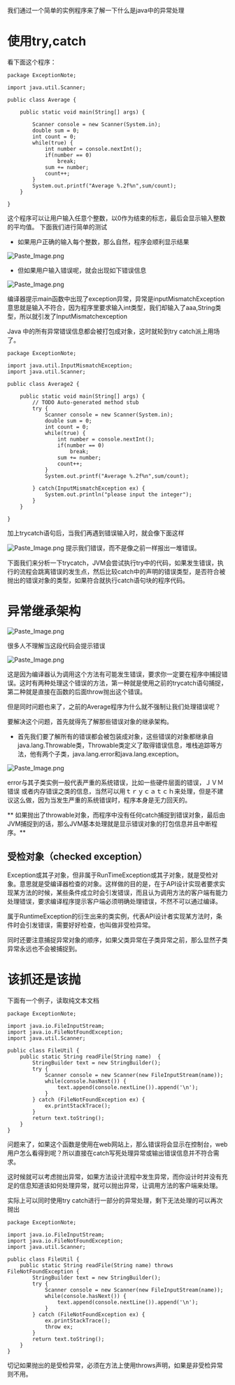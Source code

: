 我们通过一个简单的实例程序来了解一下什么是java中的异常处理

# 使用try,catch
看下面这个程序：
```
package ExceptionNote;

import java.util.Scanner;

public class Average {

	public static void main(String[] args) {
		
		Scanner console = new Scanner(System.in);
		double sum = 0;
		int count = 0;
		while(true) {
			int number = console.nextInt();
			if(number == 0)
				break;
			sum += number;
			count++;
		}
		System.out.printf("Average %.2f%n",sum/count);
	}

}

```
这个程序可以让用户输入任意个整数，以0作为结束的标志，最后会显示输入整数的平均值。
下面我们进行简单的测试
* 如果用户正确的输入每个整数，那么自然，程序会顺利显示结果

![Paste_Image.png](http://upload-images.jianshu.io/upload_images/1234352-2121e8b7626d246b.png?imageMogr2/auto-orient/strip%7CimageView2/2/w/1240)

* 但如果用户输入错误呢，就会出现如下错误信息

![Paste_Image.png](http://upload-images.jianshu.io/upload_images/1234352-d92b6632add6547d.png?imageMogr2/auto-orient/strip%7CimageView2/2/w/1240)

编译器提示main函数中出现了exception异常，异常是inputMismatchException
意思就是输入不符合，因为程序里要求输入int类型，我们却输入了aaa,String类型，所以就引发了InputMismatchexception

Java 中的所有异常错误信息都会被打包成对象，这时就轮到try catch派上用场了。

```
package ExceptionNote;

import java.util.InputMismatchException;
import java.util.Scanner;

public class Average2 {

	public static void main(String[] args) {
		// TODO Auto-generated method stub
		try {
			Scanner console = new Scanner(System.in);
			double sum = 0;
			int count = 0;
			while(true) {
				int number = console.nextInt();
				if(number == 0)
					break;
				sum += number;
				count++;
			}
			System.out.printf("Average %.2f%n",sum/count);
			
		} catch(InputMismatchException ex) {
			System.out.println("please input the integer");
		}
	}

}

```
加上trycatch语句后，当我们再遇到错误输入时，就会像下面这样

![Paste_Image.png](http://upload-images.jianshu.io/upload_images/1234352-f6f158380ac7f8ed.png?imageMogr2/auto-orient/strip%7CimageView2/2/w/1240)
提示我们错误，而不是像之前一样报出一堆错误。

下面我们来分析一下trycatch，JVM会尝试执行try中的代码，如果发生错误，执行的流程会跳离错误的发生点，然后比较catch中的声明的错误类型，是否符合被抛出的错误对象的类型，如果符合就执行catch语句块的程序代码。

# 异常继承架构

![Paste_Image.png](http://upload-images.jianshu.io/upload_images/1234352-24e2cb9308b362b5.png?imageMogr2/auto-orient/strip%7CimageView2/2/w/1240)

很多人不理解当这段代码会提示错误

![Paste_Image.png](http://upload-images.jianshu.io/upload_images/1234352-c77ba86771cc7cde.png?imageMogr2/auto-orient/strip%7CimageView2/2/w/1240)

这是因为编译器认为调用这个方法有可能发生错误，要求你一定要在程序中捕捉错误。这时有两种处理这个错误的方法，第一种就是使用之前的trycatch语句捕捉，第二种就是直接在函数的后面throw抛出这个错误。

但是同时问题也来了，之前的Average程序为什么就不强制让我们处理错误呢？

要解决这个问题，首先就得先了解那些错误对象的继承架构。

* 首先我们要了解所有的错误都会被包装成对象，这些错误的对象都继承自java.lang.Throwable类，Throwable类定义了取得错误信息，堆栈追踪等方法，他有两个子类，java.lang.error和java.lang.exception。

![Paste_Image.png](http://upload-images.jianshu.io/upload_images/1234352-625dbf30c1ebe7d4.png?imageMogr2/auto-orient/strip%7CimageView2/2/w/1240)

error与其子类实例一般代表严重的系统错误，比如一些硬件层面的错误，ＪＶＭ错误
或者内存错误之类的信息，当然可以用ｔｒｙｃａｔｃｈ来处理，但是不建议这么做，因为当发生严重的系统错误时，程序本身是无力回天的。

** 如果抛出了throwable对象，而程序中没有任何catch捕捉到错误对象，最后由JVM捕捉到的话，那么JVM基本处理就是显示错误对象的打包信息并且中断程序。**

## 受检对象（checked exception）
Exception或其子对象，但非属于RunTimeException或其子对象，就是受检对象。意思就是受编译器检查的对象。这样做的目的是，在于API设计实现者要求实现某方法的时候，某些条件成立时会引发错误，而且认为调用方法的客户端有能力处理错误，要求编译程序提示客户端必须明确处理错误，不然不可以通过编译。

属于RuntimeException的衍生出来的类实例，代表API设计者实现某方法时，条件时会引发错误，需要好好检查，也叫做非受检异常。

同时还要注意捕捉异常对象的顺序，如果父类异常在子类异常之前，那么显然子类异常永远也不会被捕捉到。

# 该抓还是该抛
下面有一个例子，读取纯文本文档
```
package ExceptionNote;

import java.io.FileInputStream;
import java.io.FileNotFoundException;
import java.util.Scanner;

public class FileUtil {
	public static String readFile(String name)  {
		StringBuilder text = new StringBuilder();
		try {
			Scanner console = new Scanner(new FileInputStream(name));
			while(console.hasNext()) {
				text.append(console.nextLine()).append('\n');
			}
		} catch (FileNotFoundException ex) {
			ex.printStackTrace();
		}
		return text.toString();
	}
}

```

问题来了，如果这个函数是使用在web网站上，那么错误将会显示在控制台，web用户怎么看得到呢？所以直接在catch写死处理异常或输出错误信息并不符合需求。

这时候就可以考虑抛出异常，如果方法设计流程中发生异常，而你设计时并没有充足的信息知道该如何处理异常，就可以抛出异常，让调用方法的客户端来处理。

实际上可以同时使用try catch进行一部分的异常处理，剩下无法处理的可以再次抛出
```
package ExceptionNote;

import java.io.FileInputStream;
import java.io.FileNotFoundException;
import java.util.Scanner;

public class FileUtil {
	public static String readFile(String name) throws FileNotFoundException {
		StringBuilder text = new StringBuilder();
		try {
			Scanner console = new Scanner(new FileInputStream(name));
			while(console.hasNext()) {
				text.append(console.nextLine()).append('\n');
			}
		} catch (FileNotFoundException ex) {
			ex.printStackTrace();
			throw ex;
		}
		return text.toString();
	}
}

```
切记如果抛出的是受检异常，必须在方法上使用throws声明，如果是非受检异常则不用。
